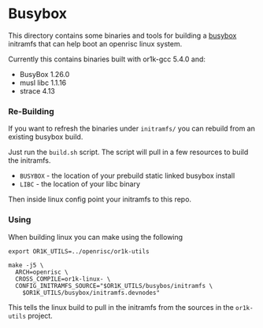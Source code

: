 # Busybox

This directory contains some binaries and tools for building a
[busybox](https://busybox.net) initramfs that can help boot an openrisc linux
system.

Currently this contains binaries built with or1k-gcc 5.4.0 and:
 - BusyBox 1.26.0
 - musl libc 1.1.16
 - strace 4.13

### Re-Building

If you want to refresh the binaries under `initramfs/` you can rebuild
from an existing busybox build.

Just run the `build.sh` script.  The script will pull in a few
resources to build the initramfs.

 - `BUSYBOX` - the location of your prebuild static linked busybox install
 - `LIBC`    - the location of your libc binary

Then inside linux config point your initramfs to this repo.

### Using

When building linux you can make using the following

```
export OR1K_UTILS=../openrisc/or1k-utils

make -j5 \
  ARCH=openrisc \
  CROSS_COMPILE=or1k-linux- \
  CONFIG_INITRAMFS_SOURCE="$OR1K_UTILS/busybos/initramfs \
    $OR1K_UTILS/busybox/initramfs.devnodes"
```

This tells the linux build to pull in the initramfs from the sources in
the `or1k-utils` project.


